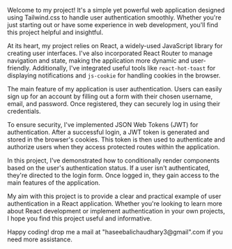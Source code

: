 Welcome to my project! It's a simple yet powerful web application designed using Tailwind.css to handle user authentication smoothly.
Whether you're just starting out or have some experience in web development, you'll find this project helpful and insightful.

At its heart, my project relies on React, a widely-used JavaScript library for creating user interfaces.
I've also incorporated React Router to manage navigation and state, making the application more dynamic and user-friendly.
Additionally, I've integrated useful tools like `react-hot-toast` for displaying notifications and `js-cookie` for handling cookies in the browser.

The main feature of my application is user authentication.
Users can easily sign up for an account by filling out a form with their chosen username, email, and password. Once registered, they can securely log in using their credentials.

To ensure security, I've implemented JSON Web Tokens (JWT) for authentication.
After a successful login, a JWT token is generated and stored in the browser's cookies.
This token is then used to authenticate and authorize users when they access protected routes within the application.

In this project, I've demonstrated how to conditionally render components based on the user's authentication status. 
If a user isn't authenticated, they're directed to the login form. Once logged in, they gain access to the main features of the application.

My aim with this project is to provide a clear and practical example of user authentication in a React application.
Whether you're looking to learn more about React development or implement authentication in your own projects, I hope you find this project useful and informative. 

Happy coding!
drop me a mail at "haseebalichaudhary3@gmail".com if you need more assistance.
